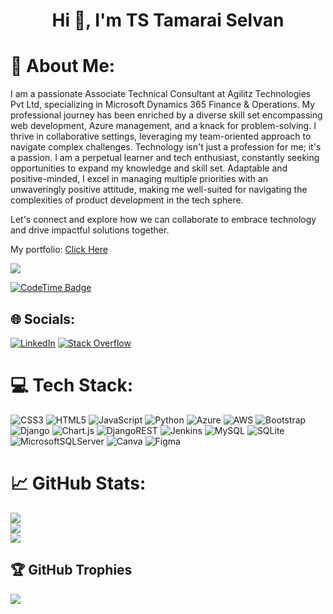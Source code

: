 <h1 align="center">Hi 👋, I'm TS Tamarai Selvan</h1>

# 💫 About Me:
I am a passionate Associate Technical Consultant at Agilitz Technologies Pvt Ltd, specializing in Microsoft Dynamics 365 Finance & Operations. My professional journey has been enriched by a diverse skill set encompassing web development, Azure management, and a knack for problem-solving. I thrive in collaborative settings, leveraging my team-oriented approach to navigate complex challenges. Technology isn't just a profession for me; it's a passion. I am a perpetual learner and tech enthusiast, constantly seeking opportunities to expand my knowledge and skill set. Adaptable and positive-minded, I excel in managing multiple priorities with an unwaveringly positive attitude, making me well-suited for navigating the complexities of product development in the tech sphere.

Let's connect and explore how we can collaborate to embrace technology and drive impactful solutions together.

My portfolio: [Click Here](https://tamaraiselvan.pythonanywhere.com/)

[![](https://visitcount.itsvg.in/api?id=tamaraiselvan&icon=2&color=1)](https://visitcount.itsvg.in)

[![CodeTime Badge](https://shields.jannchie.com/endpoint?style=plastic&color=222&url=https%3A%2F%2Fapi.codetime.dev%2Fv3%2Fusers%2Fshield%3Fuid%3D17120)](https://codetime.dev)

## 🌐 Socials:
[![LinkedIn](https://img.shields.io/badge/LinkedIn-%230077B5.svg?logo=linkedin&logoColor=white)](https://linkedin.com/in/tamaraiselvan-lotus) [![Stack Overflow](https://img.shields.io/badge/-Stackoverflow-FE7A16?logo=stack-overflow&logoColor=white)](https://stackoverflow.com/users/19711682) 

# 💻 Tech Stack:
![CSS3](https://img.shields.io/badge/css3-%231572B6.svg?style=for-the-badge&logo=css3&logoColor=white) ![HTML5](https://img.shields.io/badge/html5-%23E34F26.svg?style=for-the-badge&logo=html5&logoColor=white) ![JavaScript](https://img.shields.io/badge/javascript-%23323330.svg?style=for-the-badge&logo=javascript&logoColor=%23F7DF1E) ![Python](https://img.shields.io/badge/python-3670A0?style=for-the-badge&logo=python&logoColor=ffdd54) ![Azure](https://img.shields.io/badge/azure-%230072C6.svg?style=for-the-badge&logo=azure-devops&logoColor=white) ![AWS](https://img.shields.io/badge/AWS-%23FF9900.svg?style=for-the-badge&logo=amazon-aws&logoColor=white) ![Bootstrap](https://img.shields.io/badge/bootstrap-%23563D7C.svg?style=for-the-badge&logo=bootstrap&logoColor=white) ![Django](https://img.shields.io/badge/django-%23092E20.svg?style=for-the-badge&logo=django&logoColor=white) ![Chart.js](https://img.shields.io/badge/chart.js-F5788D.svg?style=for-the-badge&logo=chart.js&logoColor=white) ![DjangoREST](https://img.shields.io/badge/DJANGO-REST-ff1709?style=for-the-badge&logo=django&logoColor=white&color=ff1709&labelColor=gray) ![Jenkins](https://img.shields.io/badge/jenkins-%232C5263.svg?style=for-the-badge&logo=jenkins&logoColor=white) ![MySQL](https://img.shields.io/badge/mysql-%2300f.svg?style=for-the-badge&logo=mysql&logoColor=white) ![SQLite](https://img.shields.io/badge/sqlite-%2307405e.svg?style=for-the-badge&logo=sqlite&logoColor=white) ![MicrosoftSQLServer](https://img.shields.io/badge/Microsoft%20SQL%20Sever-CC2927?style=for-the-badge&logo=microsoft%20sql%20server&logoColor=white) ![Canva](https://img.shields.io/badge/Canva-%2300C4CC.svg?style=for-the-badge&logo=Canva&logoColor=white) 	![Figma](https://img.shields.io/badge/figma-%23F24E1E.svg?style=for-the-badge&logo=figma&logoColor=white)

# 📈 GitHub Stats:
![](https://github-readme-stats.vercel.app/api?username=tamaraiselvan&theme=radical&hide_border=false&include_all_commits=false&count_private=true)<br/>
![](https://github-readme-streak-stats.herokuapp.com/?user=tamaraiselvan&theme=radical&hide_border=false)<br/>
![](https://github-readme-stats.vercel.app/api/top-langs/?username=tamaraiselvan&theme=radical&hide_border=false&include_all_commits=false&count_private=true&layout=compact)

## 🏆 GitHub Trophies
![](https://github-profile-trophy.vercel.app/?username=tamaraiselvan&theme=darkhub&no-frame=false&no-bg=true&margin-w=4)
